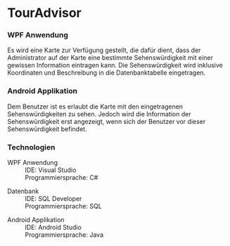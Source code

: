 # TourAdvisor
### WPF Anwendung
Es wird eine Karte zur Verfügung gestellt, die dafür dient, dass der Administrator auf der Karte eine bestimmte Sehenswürdigkeit mit einer gewissen Information eintragen kann. Die Sehenswürdigkeit wird inklusive Koordinaten und Beschreibung in die Datenbanktabelle eingetragen. 
### Android Applikation
Dem Benutzer ist es erlaubt die Karte mit den eingetragenen Sehenswürdigkeiten zu sehen. Jedoch wird die Information der Sehenswürdigkeit erst angezeigt, wenn sich der Benutzer vor dieser Sehenswürdigkeit befindet. 
### Technologien
<dl>
  <dt> WPF Anwendung </dt>
  <dd>IDE: Visual Studio</dd>
  <dd>Programmiersprache: C# </dd>
</dl>
<dl>
  <dt>Datenbank</dt>
  <dd>IDE: SQL Developer</dd>
  <dd>Programmiersprache: SQL </dd>
</dl>
<dl>
  <dt>Android Applikation </dt>
  <dd>IDE: Android Studio </dd>
  <dd>Programmiersprache: Java  </dd>
</dl>





